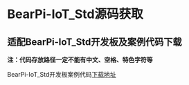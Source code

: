 # BearPi-IoT_Std源码获取

## 适配BearPi-IoT_Std开发板及案例代码下载
**注：代码存放路径一定不能有中文、空格、特色字符等**

BearPi-IoT_Std开发板案例代码[下载地址](https://gitee.com/bearpi/bearpi-iot_std/repository/archive/master.zip)


